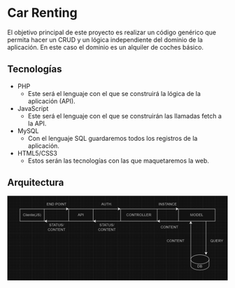# Car Renting

El objetivo principal de este proyecto es realizar un código genérico 
que permita hacer un CRUD y un lógica independiente del dominio de la aplicación.
En este caso el dominio es un alquiler de coches básico.

## Tecnologías

- PHP 
  - Este será el lenguaje con el que se construirá la lógica de la aplicación (API).
- JavaScript
  - Este será el lenguaje con el que se construirán las llamadas fetch a la API.
- MySQL
  - Con el lenguaje SQL guardaremos todos los registros de la aplicación.
- HTML5/CSS3
  - Estos serán las tecnologías con las que maquetaremos la web.

## Arquitectura

![Texto alternativo descriptivo](arquitectura.png)
